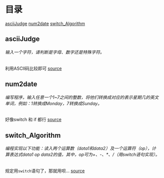# 目录
[asciiJudge](#asciiJudge)
[num2date](#num2date)
[switch_Algorithm](#switch_Algorithm)


## asciiJudge
###### 输入一个字符，请判断是字母、数字还是特殊字符。
利用ASCII码比较即可
[source](switch_Algorithm.cpp)

## num2date
###### 编写程序，输入任意一个1~7之间的整数，将他们转换成对应的表示星期几的英文单词，例如：1转换成Monday，7转换成Sunday。
好像switch 和 if 都行
[source](num2data.cpp)

## switch_Algorithm
###### 编程实现以下功能：读入两个运算数（data1和data2）及一个运算符（op），计算表达式data1 op data2的值，其中，op可为+、-、*、/（用switch语句实现）。
规定用``switch``语句了，那就用呗...
[source](switch_Algorithm.cpp)